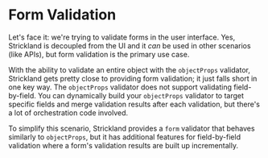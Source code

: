 # Form Validation

Let's face it: we're trying to validate forms in the user interface. Yes, Strickland is decoupled from the UI and it _can_ be used in other scenarios (like APIs), but form validation is the primary use case.

With the ability to validate an entire object with the `objectProps` validator, Strickland gets pretty close to providing form validation; it just falls short in one key way. The `objectProps` validator does not support validating field-by-field. You can dynamically build your `objectProps` validator to target specific fields and merge validation results after each validation, but there's a lot of orchestration code involved.

To simplify this scenario, Strickland provides a `form` validator that behaves similarly to `objectProps`, but it has additional features for field-by-field validation where a form's validation results are built up incrementally.
